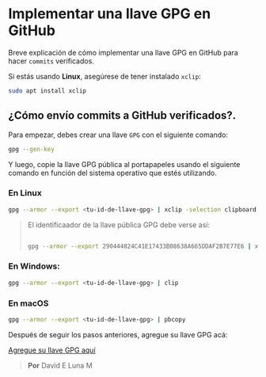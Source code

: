 # Implementar una llave GPG en GitHub

Breve explicación de cómo implementar una llave GPG en GitHub para hacer `commits` verificados.

Si estás usando **Linux**, asegúrese de tener instalado `xclip`:

```zsh
sudo apt install xclip
```

## ¿Cómo envío commits a GitHub verificados?.

Para empezar, debes crear una llave `GPG` con el siguiente comando:

```zsh
gpg --gen-key
```

Y luego, copie la llave GPG pública al portapapeles usando el siguiente comando en función del sistema operativo que estés utilizando.

### En Linux

```zsh
gpg --armor --export <tu-id-de-llave-gpg> | xclip -selection clipboard
```

> El identificaador de la llave pública GPG debe verse así:
> ```zsh
> 
> gpg --armor --export 290444824C41E17433B08638A665DDAF2B7E77E6 | xclip -selection clipboard
> ```

### En Windows:

```zsh
gpg --armor --export <tu-id-de-llave-gpg> | clip
```


### En macOS

```zsh
gpg --armor --export <tu-id-de-llave-gpg> | pbcopy
```

Después de seguir los pasos anteriores, agregue su llave GPG acá:

[Agregue su llave GPG aquí](https://github.com/settings/gpg/new "Agregar llave GPG")


> **Por** David E Luna M

